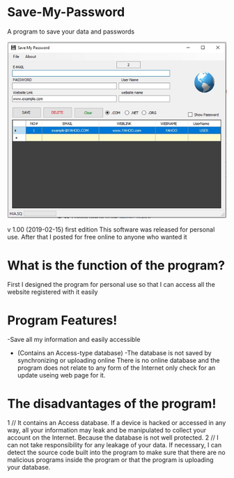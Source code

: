 # Save-My-Password
A program to save your data and passwords

![Screenshot](smp.jpg)


v 1.00 (2019-02-15)
first edition
This software was released for personal use.
After that I posted for free online to anyone who wanted it
# What is the function of the program?
First I designed the program for personal use so that
I can access all the website registered with it easily
# Program Features!
-Save all my information and easily accessible
- (Contains an Access-type database)
-The database is not saved by synchronizing or uploading online
There is no online database and the program does not
relate to any form of the Internet
only check for an update useing web page for it.
# The disadvantages of the program!
1 // It contains an Access database. If a device is hacked or
accessed in any way, all your information may leak and be manipulated to collect your
account on the Internet. Because the database is not well protected.
2 // I can not take responsibility for any leakage of your data. If necessary,
I can detect the source code built into the program to make sure that there are no
malicious programs inside the program or that the program is uploading your database.
